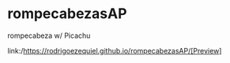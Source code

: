 # rompecabezasAP
rompecabeza w/ Picachu

link:/https://rodrigoezequiel.github.io/rompecabezasAP/[Preview]
 
 
